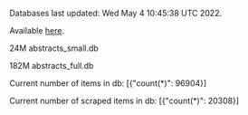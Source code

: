 Databases last updated: Wed May  4 10:45:38 UTC 2022. 

Available [here](https://github.com/cbeauhilton/ash-db/releases).


24M	abstracts_small.db

182M	abstracts_full.db

Current number of items in db:
[{"count(*)": 96904}]

Current number of scraped items in db:
[{"count(*)": 20308}]
